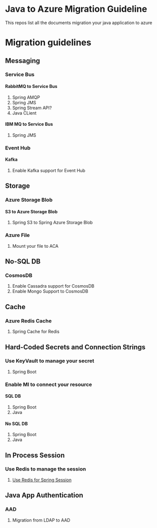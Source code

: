 # Java to Azure Migration Guideline
This repos list all the documents migration your java application to azure

# Migration guidelines
## Messaging
### Service Bus
#### RabbitMQ to Service Bus
1)  Spring AMQP
2)  Spring JMS
3)  Spring Stream API?
4)  Java CLient

#### IBM MQ to Service Bus
1)  Spring JMS

### Event Hub
#### Kafka
1) Enable Kafka support for Event Hub

## Storage
### Azure Storage Blob
#### S3 to Azure Storage Blob
1) Spring S3 to Spring Azure Storage Blob

### Azure File
1) Mount your file to ACA

## No-SQL DB
### CosmosDB
1)  Enable Cassadra support for CosmosDB
1)  Enable Mongo Support to CosmosDB

## Cache
### Azure Redis Cache
1) Spring Cache for Redis

## Hard-Coded Secrets and Connection Strings 
### Use KeyVault to manage your secret
1) Spring Boot
### Enable MI to connect your resource
#### SQL DB
1) Spring Boot
2) Java
#### No SQL DB
1) Spring Boot
2) Java

## In Process Session
### Use Redis to manage the session
1) [Use Redis for Spring Session](./Session/Use-Redis-for-Spring-Session.md)

## Java App Authentication 
### AAD
1) Migration from LDAP to AAD
